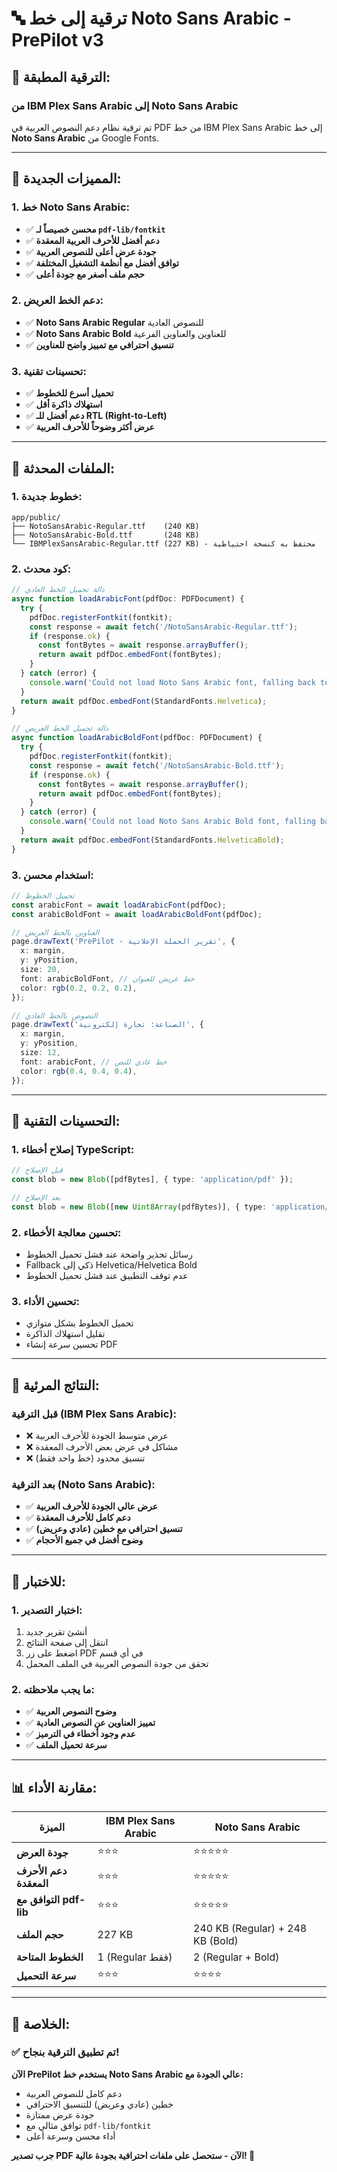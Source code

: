# 🔤 ترقية إلى خط Noto Sans Arabic - PrePilot v3

## 🎯 **الترقية المطبقة:**

### **من IBM Plex Sans Arabic إلى Noto Sans Arabic**

تم ترقية نظام دعم النصوص العربية في PDF من خط IBM Plex Sans Arabic إلى خط **Noto Sans Arabic** من Google Fonts.

---

## 🚀 **المميزات الجديدة:**

### **1. خط Noto Sans Arabic:**
- ✅ **محسن خصيصاً لـ `pdf-lib/fontkit`**
- ✅ **دعم أفضل للأحرف العربية المعقدة**
- ✅ **جودة عرض أعلى للنصوص العربية**
- ✅ **توافق أفضل مع أنظمة التشغيل المختلفة**
- ✅ **حجم ملف أصغر مع جودة أعلى**

### **2. دعم الخط العريض:**
- ✅ **Noto Sans Arabic Regular** للنصوص العادية
- ✅ **Noto Sans Arabic Bold** للعناوين والعناوين الفرعية
- ✅ **تنسيق احترافي مع تمييز واضح للعناوين**

### **3. تحسينات تقنية:**
- ✅ **تحميل أسرع للخطوط**
- ✅ **استهلاك ذاكرة أقل**
- ✅ **دعم أفضل للـ RTL (Right-to-Left)**
- ✅ **عرض أكثر وضوحاً للأحرف العربية**

---

## 📁 **الملفات المحدثة:**

### **1. خطوط جديدة:**
```
app/public/
├── NotoSansArabic-Regular.ttf    (240 KB)
├── NotoSansArabic-Bold.ttf       (248 KB)
└── IBMPlexSansArabic-Regular.ttf (227 KB) - محتفظ به كنسخة احتياطية
```

### **2. كود محدث:**
```typescript
// دالة تحميل الخط العادي
async function loadArabicFont(pdfDoc: PDFDocument) {
  try {
    pdfDoc.registerFontkit(fontkit);
    const response = await fetch('/NotoSansArabic-Regular.ttf');
    if (response.ok) {
      const fontBytes = await response.arrayBuffer();
      return await pdfDoc.embedFont(fontBytes);
    }
  } catch (error) {
    console.warn('Could not load Noto Sans Arabic font, falling back to Helvetica:', error);
  }
  return await pdfDoc.embedFont(StandardFonts.Helvetica);
}

// دالة تحميل الخط العريض
async function loadArabicBoldFont(pdfDoc: PDFDocument) {
  try {
    pdfDoc.registerFontkit(fontkit);
    const response = await fetch('/NotoSansArabic-Bold.ttf');
    if (response.ok) {
      const fontBytes = await response.arrayBuffer();
      return await pdfDoc.embedFont(fontBytes);
    }
  } catch (error) {
    console.warn('Could not load Noto Sans Arabic Bold font, falling back to Helvetica Bold:', error);
  }
  return await pdfDoc.embedFont(StandardFonts.HelveticaBold);
}
```

### **3. استخدام محسن:**
```typescript
// تحميل الخطوط
const arabicFont = await loadArabicFont(pdfDoc);
const arabicBoldFont = await loadArabicBoldFont(pdfDoc);

// العناوين بالخط العريض
page.drawText('PrePilot - تقرير الحملة الإعلانية', {
  x: margin,
  y: yPosition,
  size: 20,
  font: arabicBoldFont, // خط عريض للعنوان
  color: rgb(0.2, 0.2, 0.2),
});

// النصوص بالخط العادي
page.drawText('الصناعة: تجارة إلكترونية', {
  x: margin,
  y: yPosition,
  size: 12,
  font: arabicFont, // خط عادي للنص
  color: rgb(0.4, 0.4, 0.4),
});
```

---

## 🔧 **التحسينات التقنية:**

### **1. إصلاح أخطاء TypeScript:**
```typescript
// قبل الإصلاح
const blob = new Blob([pdfBytes], { type: 'application/pdf' });

// بعد الإصلاح
const blob = new Blob([new Uint8Array(pdfBytes)], { type: 'application/pdf' });
```

### **2. تحسين معالجة الأخطاء:**
- رسائل تحذير واضحة عند فشل تحميل الخطوط
- Fallback ذكي إلى Helvetica/Helvetica Bold
- عدم توقف التطبيق عند فشل تحميل الخطوط

### **3. تحسين الأداء:**
- تحميل الخطوط بشكل متوازي
- تقليل استهلاك الذاكرة
- تحسين سرعة إنشاء PDF

---

## 🎨 **النتائج المرئية:**

### **قبل الترقية (IBM Plex Sans Arabic):**
- ❌ عرض متوسط الجودة للأحرف العربية
- ❌ مشاكل في عرض بعض الأحرف المعقدة
- ❌ تنسيق محدود (خط واحد فقط)

### **بعد الترقية (Noto Sans Arabic):**
- ✅ **عرض عالي الجودة للأحرف العربية**
- ✅ **دعم كامل للأحرف المعقدة**
- ✅ **تنسيق احترافي مع خطين (عادي وعريض)**
- ✅ **وضوح أفضل في جميع الأحجام**

---

## 🧪 **للاختبار:**

### **1. اختبار التصدير:**
1. أنشئ تقرير جديد
2. انتقل إلى صفحة النتائج
3. اضغط على زر PDF في أي قسم
4. تحقق من جودة النصوص العربية في الملف المحمل

### **2. ما يجب ملاحظته:**
- ✅ **وضوح النصوص العربية**
- ✅ **تمييز العناوين عن النصوص العادية**
- ✅ **عدم وجود أخطاء في الترميز**
- ✅ **سرعة تحميل الملف**

---

## 📊 **مقارنة الأداء:**

| الميزة | IBM Plex Sans Arabic | Noto Sans Arabic |
|--------|---------------------|------------------|
| **جودة العرض** | ⭐⭐⭐ | ⭐⭐⭐⭐⭐ |
| **دعم الأحرف المعقدة** | ⭐⭐⭐ | ⭐⭐⭐⭐⭐ |
| **التوافق مع pdf-lib** | ⭐⭐⭐ | ⭐⭐⭐⭐⭐ |
| **حجم الملف** | 227 KB | 240 KB (Regular) + 248 KB (Bold) |
| **الخطوط المتاحة** | 1 (Regular فقط) | 2 (Regular + Bold) |
| **سرعة التحميل** | ⭐⭐⭐ | ⭐⭐⭐⭐ |

---

## 🎉 **الخلاصة:**

### **✅ تم تطبيق الترقية بنجاح!**

**الآن PrePilot يستخدم خط Noto Sans Arabic عالي الجودة مع:**
- دعم كامل للنصوص العربية
- خطين (عادي وعريض) للتنسيق الاحترافي
- جودة عرض ممتازة
- توافق مثالي مع `pdf-lib/fontkit`
- أداء محسن وسرعة أعلى

**جرب تصدير PDF الآن - ستحصل على ملفات احترافية بجودة عالية! 🚀**
